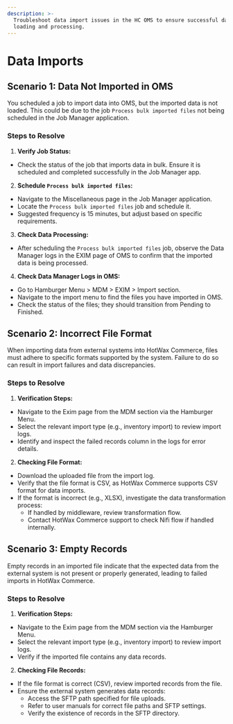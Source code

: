 ```yaml
---
description: >-
  Troubleshoot data import issues in the HC OMS to ensure successful data
  loading and processing.
---
```


# Data Imports

## Scenario 1: Data Not Imported in OMS

You scheduled a job to import data into OMS, but the imported data is not loaded. This could be due to the job `Process bulk imported files` not being scheduled in the Job Manager application.

### Steps to Resolve

1. **Verify Job Status:**
  * Check the status of the job that imports data in bulk. Ensure it is scheduled and completed successfully in the Job Manager app.
2. **Schedule `Process bulk imported files`:**
  * Navigate to the Miscellaneous page in the Job Manager application.
  * Locate the `Process bulk imported files` job and schedule it.
  * Suggested frequency is 15 minutes, but adjust based on specific requirements.
3. **Check Data Processing:**
  * After scheduling the `Process bulk imported files` job, observe the Data Manager logs in the EXIM page of OMS to confirm that the imported data is being processed.
4. **Check Data Manager Logs in OMS:**
  * Go to Hamburger Menu > MDM > EXIM > Import section.
  * Navigate to the import menu to find the files you have imported in OMS.
  * Check the status of the files; they should transition from Pending to Finished.

## Scenario 2: Incorrect File Format

When importing data from external systems into HotWax Commerce, files must adhere to specific formats supported by the system. Failure to do so can result in import failures and data discrepancies.

### Steps to Resolve

1. **Verification Steps:**
  * Navigate to the Exim page from the MDM section via the Hamburger Menu.
  * Select the relevant import type (e.g., inventory import) to review import logs.
  * Identify and inspect the failed records column in the logs for error details.

2. **Checking File Format:**
  * Download the uploaded file from the import log.
  * Verify that the file format is CSV, as HotWax Commerce supports CSV format for data imports.
  * If the format is incorrect (e.g., XLSX), investigate the data transformation process:
    * If handled by middleware, review transformation flow.
    * Contact HotWax Commerce support to check Nifi flow if handled internally.

## Scenario 3: Empty Records

Empty records in an imported file indicate that the expected data from the external system is not present or properly generated, leading to failed imports in HotWax Commerce.

### Steps to Resolve

1. **Verification Steps:**
  * Navigate to the Exim page from the MDM section via the Hamburger Menu.
  * Select the relevant import type (e.g., inventory import) to review import logs.
  * Verify if the imported file contains any data records.

2. **Checking File Records:**
  * If the file format is correct (CSV), review imported records from the file.
  * Ensure the external system generates data records:
    * Access the SFTP path specified for file uploads.
    * Refer to user manuals for correct file paths and SFTP settings.
    * Verify the existence of records in the SFTP directory.
